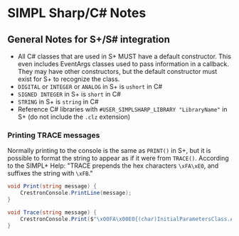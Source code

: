 # SIMPL Sharp/C# Notes

## General Notes for S+/S# integration
* All C# classes that are used in S+ MUST have a default constructor. This even includes EventArgs classes used to pass information in a callback. They may have other constructors, but the default constructor must exist for S+ to recognize the class.
* `DIGITAL` or `INTEGER` or `ANALOG` in S+ is `ushort` in C#
* `SIGNED INTEGER` in S+ is `short` in C#
* `STRING` in S+ is `string` in C#
* Reference C# libraries with `#USER_SIMPLSHARP_LIBRARY "LibraryName"` in S+ (do not include the `.clz` extension)

### Printing TRACE messages
Normally printing to the console is the same as `PRINT()` in S+, but it is possible to format the string to appear as if it were from `TRACE()`. According to the SIMPL+ Help: "TRACE prepends the hex  characters `\xFA\xE0`, and suffixes the string with `\xFB`."

```csharp
void Print(string message) {
	CrestronConsole.PrintLine(message);
}

void Trace(string message) {
	CrestronConsole.Print($"\x00FA\x00E0{(char)InitialParametersClass.ApplicationNumber}{message}\x00FB");
}
```